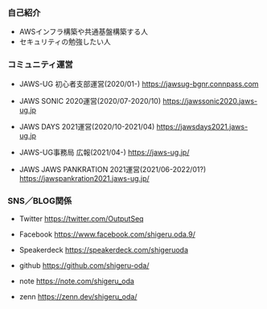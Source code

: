 ### 自己紹介
- AWSインフラ構築や共通基盤構築する人
- セキュリティの勉強したい人

### コミュニティ運営
- JAWS-UG 初心者支部運営(2020/01-)
https://jawsug-bgnr.connpass.com

- JAWS SONIC 2020運営(2020/07-2020/10)
https://jawssonic2020.jaws-ug.jp

- JAWS DAYS 2021運営(2020/10-2021/04)
https://jawsdays2021.jaws-ug.jp

- JAWS-UG事務局 広報(2021/04-)
https://jaws-ug.jp/

- JAWS JAWS PANKRATION 2021運営(2021/06-2022/01?)
https://jawspankration2021.jaws-ug.jp/


### SNS／BLOG関係
- Twitter
https://twitter.com/OutputSeq

- Facebook
https://www.facebook.com/shigeru.oda.9/

- Speakerdeck
https://speakerdeck.com/shigeruoda

- github
https://github.com/shigeru-oda/

- note
https://note.com/shigeru_oda

- zenn
https://zenn.dev/shigeru_oda/
<!--
**shigeru-oda/shigeru-oda** is a ✨ _special_ ✨ repository because its `README.md` (this file) appears on your GitHub profile.

Here are some ideas to get you started:

- 🔭 I’m currently working on ...
- 🌱 I’m currently learning ...
- 👯 I’m looking to collaborate on ...
- 🤔 I’m looking for help with ...
- 💬 Ask me about ...
- 📫 How to reach me: ...
- 😄 Pronouns: ...
- ⚡ Fun fact: ...
-->
